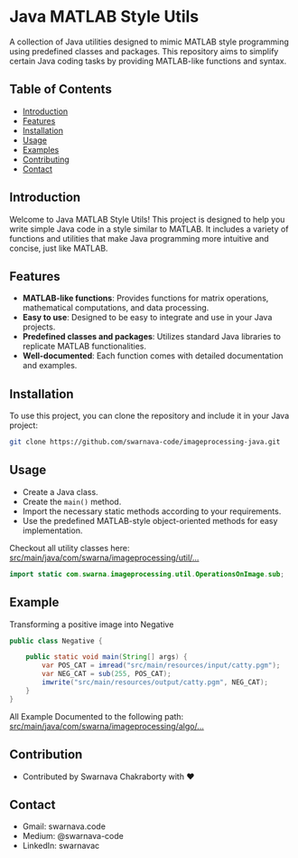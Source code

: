 # Java MATLAB Style Utils

A collection of Java utilities designed to mimic MATLAB style programming using predefined classes and packages. This repository aims to simplify certain Java coding tasks by providing MATLAB-like functions and syntax.


## Table of Contents

- [Introduction](#introduction)
- [Features](#features)
- [Installation](#installation)
- [Usage](#usage)
- [Examples](#examples)
- [Contributing](#contributing)
- [Contact](#contact)


## Introduction

Welcome to Java MATLAB Style Utils! This project is designed to help you write simple Java code in a style similar to MATLAB. It includes a variety of functions and utilities that make Java programming more intuitive and concise, just like MATLAB.


## Features

- **MATLAB-like functions**: Provides functions for matrix operations, mathematical computations, and data processing.
- **Easy to use**: Designed to be easy to integrate and use in your Java projects.
- **Predefined classes and packages**: Utilizes standard Java libraries to replicate MATLAB functionalities.
- **Well-documented**: Each function comes with detailed documentation and examples.


## Installation

To use this project, you can clone the repository and include it in your Java project:

```bash
git clone https://github.com/swarnava-code/imageprocessing-java.git
```


## Usage

- Create a Java class.
- Create the `main()` method.
- Import the necessary static methods according to your requirements.
- Use the predefined MATLAB-style object-oriented methods for easy implementation.

Checkout all utility classes here:
[src/main/java/com/swarna/imageprocessing/util/...](src/main/java/com/swarna/imageprocessing/util)

```java
import static com.swarna.imageprocessing.util.OperationsOnImage.sub;

```

## Example

Transforming a positive image into Negative
```java
public class Negative {

    public static void main(String[] args) {
        var POS_CAT = imread("src/main/resources/input/catty.pgm");
        var NEG_CAT = sub(255, POS_CAT);
        imwrite("src/main/resources/output/catty.pgm", NEG_CAT);
    }
}
```
All Example Documented to the following path:
[src/main/java/com/swarna/imageprocessing/algo/...](src/main/java/com/swarna/imageprocessing/algo)


## Contribution

- Contributed by Swarnava Chakraborty with ❤️


## Contact

- Gmail: swarnava.code
- Medium: @swarnava-code
- LinkedIn: swarnavac
